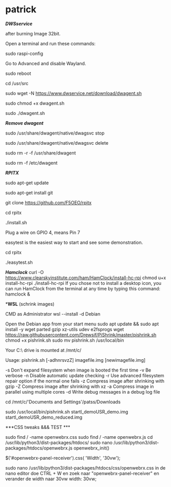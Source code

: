 # patrick
***DWSservice***

after burning Image 32bit.

Open a terminal and run these commands:

sudo raspi-config

Go to Advanced and disable Wayland.

sudo reboot

cd /usr/src

sudo wget -N https://www.dwservice.net/download/dwagent.sh

sudo chmod +x dwagent.sh

sudo ./dwagent.sh

***Remove dwagent***

 sudo /usr/share/dwagent/native/dwagsvc stop

 sudo /usr/share/dwagent/native/dwagsvc delete

 sudo rm -r -f /usr/share/dwagent

 sudo rm -f /etc/dwagent

***RPITX***

sudo apt-get update

sudo apt-get install git

git clone https://github.com/F5OEO/rpitx

cd rpitx

./install.sh

Plug a wire on GPIO 4, means Pin 7

easytest is the easiest way to start and see some demonstration. 

cd rpitx

./easytest.sh

***Hamclock***
curl -O https://www.clearskyinstitute.com/ham/HamClock/install-hc-rpi
chmod u+x install-hc-rpi
./install-hc-rpi
If you chose not to install a desktop icon, you can run HamClock from the terminal at any time by typing this command:
hamclock &

***WSL** (schrink images)

CMD as Administrator
wsl --install -d Debian

Open the Debian app from your start menu
sudo apt update && sudo apt install -y wget parted gzip xz-utils udev e2fsprogs
wget https://raw.githubusercontent.com/Drewsif/PiShrink/master/pishrink.sh
chmod +x pishrink.sh
sudo mv pishrink.sh /usr/local/bin

Your C:\ drive is mounted at /mnt/c/

Usage: pishrink.sh [-adhnrsvzZ] imagefile.img [newimagefile.img]

  -s         Don't expand filesystem when image is booted the first time
  -v         Be verbose
  -n         Disable automatic update checking
  -r         Use advanced filesystem repair option if the normal one fails
  -z         Compress image after shrinking with gzip
  -Z         Compress image after shrinking with xz
  -a         Compress image in parallel using multiple cores
  -d         Write debug messages in a debug log file


cd /mnt/c/'Documents and Settings'/patss/Downloads

sudo /usr/local/bin/pishrink.sh startl_demoUSR_demo.img startl_demoUSR_demo_reduced.img




***CSS tweaks &&& TEST ***

sudo find / -name openwebrx.css
sudo find / -name openwebrx.js  cd /usr/lib/python3/dist-packages/htdocs/
sudo nano /usr/lib/python3/dist-packages/htdocs/openwebrx.js   openwebrx_init()

 $('#openwebrx-panel-receiver').css( 'Width', '30vw');

sudo nano /usr/lib/python3/dist-packages/htdocs/css/openwebrx.css
in de nano editor doe CTRL + W en zoek naar  "openwebrx-panel-receiver" en verander de width naar 30vw
width: 30vw;
		
